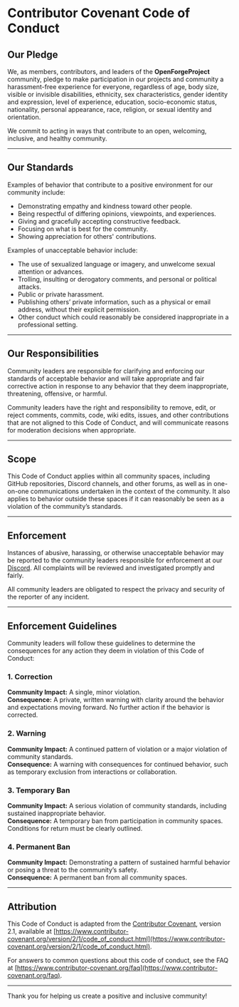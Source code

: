 # Contributor Covenant Code of Conduct

## Our Pledge

We, as members, contributors, and leaders of the **OpenForgeProject** community, pledge to make participation in our projects and community a harassment-free experience for everyone, regardless of age, body size, visible or invisible disabilities, ethnicity, sex characteristics, gender identity and expression, level of experience, education, socio-economic status, nationality, personal appearance, race, religion, or sexual identity and orientation.

We commit to acting in ways that contribute to an open, welcoming, inclusive, and healthy community.

---

## Our Standards

Examples of behavior that contribute to a positive environment for our community include:

- Demonstrating empathy and kindness toward other people.
- Being respectful of differing opinions, viewpoints, and experiences.
- Giving and gracefully accepting constructive feedback.
- Focusing on what is best for the community.
- Showing appreciation for others' contributions.

Examples of unacceptable behavior include:

- The use of sexualized language or imagery, and unwelcome sexual attention or advances.
- Trolling, insulting or derogatory comments, and personal or political attacks.
- Public or private harassment.
- Publishing others’ private information, such as a physical or email address, without their explicit permission.
- Other conduct which could reasonably be considered inappropriate in a professional setting.

---

## Our Responsibilities

Community leaders are responsible for clarifying and enforcing our standards of acceptable behavior and will take appropriate and fair corrective action in response to any behavior that they deem inappropriate, threatening, offensive, or harmful.

Community leaders have the right and responsibility to remove, edit, or reject comments, commits, code, wiki edits, issues, and other contributions that are not aligned to this Code of Conduct, and will communicate reasons for moderation decisions when appropriate.

---

## Scope

This Code of Conduct applies within all community spaces, including GitHub repositories, Discord channels, and other forums, as well as in one-on-one communications undertaken in the context of the community. It also applies to behavior outside these spaces if it can reasonably be seen as a violation of the community’s standards.

---

## Enforcement

Instances of abusive, harassing, or otherwise unacceptable behavior may be reported to the community leaders responsible for enforcement at our [Discord](https://discord.gg/3G5RhkVb). All complaints will be reviewed and investigated promptly and fairly.

All community leaders are obligated to respect the privacy and security of the reporter of any incident.

---

## Enforcement Guidelines

Community leaders will follow these guidelines to determine the consequences for any action they deem in violation of this Code of Conduct:

### 1. Correction
**Community Impact:** A single, minor violation.  
**Consequence:** A private, written warning with clarity around the behavior and expectations moving forward. No further action if the behavior is corrected.

### 2. Warning
**Community Impact:** A continued pattern of violation or a major violation of community standards.  
**Consequence:** A warning with consequences for continued behavior, such as temporary exclusion from interactions or collaboration.

### 3. Temporary Ban
**Community Impact:** A serious violation of community standards, including sustained inappropriate behavior.  
**Consequence:** A temporary ban from participation in community spaces. Conditions for return must be clearly outlined.

### 4. Permanent Ban
**Community Impact:** Demonstrating a pattern of sustained harmful behavior or posing a threat to the community’s safety.  
**Consequence:** A permanent ban from all community spaces.

---

## Attribution

This Code of Conduct is adapted from the [Contributor Covenant](https://www.contributor-covenant.org), version 2.1, available at [https://www.contributor-covenant.org/version/2/1/code_of_conduct.html](https://www.contributor-covenant.org/version/2/1/code_of_conduct.html).

For answers to common questions about this code of conduct, see the FAQ at [https://www.contributor-covenant.org/faq](https://www.contributor-covenant.org/faq).

--- 

Thank you for helping us create a positive and inclusive community!